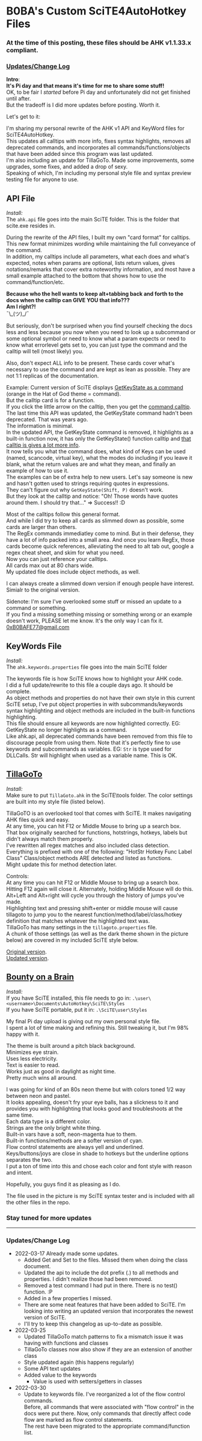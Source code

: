 
# **B0BA's Custom SciTE4AutoHotkey Files**

### At the time of this posting, these files should be AHK v1.1.33.x compliant.  

### [Updates/Change Log](#updateschange-log-1)

**Intro**:  
**It's Pi day and that means it's time for me to share some stuff!**  
OK, to be fair I *started* before Pi day and unfortunately did not get finished until after.  
But the tradeoff is I did more updates before posting. Worth it.  

Let's get to it:

I'm sharing my personal rewrite of the AHK v1 API and KeyWord files for SciTE4AutoHotkey.  
This updates all calltips with more info, fixes syntax highlights, removes all deprecated commands, and incorporates all commands/functions/objects that have been added since this program was last updated.  
I'm also including an update for TillaGoTo. Made some improvements, some upgrades, some fixes, and added a drop of sexy.  
Speaking of which, I'm including my personal style file and syntax preview testing file for anyone to use.

## API File

*Install:*  
The `ahk.api` file goes into the main SciTE folder. This is the folder that scite.exe resides in.

During the rewrite of the API files, I built my own "card format" for calltips.  
This new format minimizes wording while maintaining the full conveyance of the command.  
In addition, my calltips include all parameters, what each does and what's expected, notes when params are optional, lists return values, gives notations/remarks that cover extra noteworthy information, and most have a small example attached to the bottom that shows how to use the command/function/etc.

**Because who the hell wants to keep alt+tabbing back and forth to the docs when the calltip can GIVE YOU that info???**  
**Am I right?!**  
¯\\\_(ツ)\_/¯  

But seriously, don't be surprised when you find yourself checking the docs less and less because you now when you need to look up a subcommand or some optional symbol or need to know what a param expects or need to know what errorlevel gets set to, you can just type the command and the calltip will tell (most likely) you.  

Also, don't expect ALL info to be present. These cards cover what's necessary to use the command and are kept as lean as possible. They are not 1:1 replicas of the documentation.

Example: Current version of SciTE displays [GetKeyState as a command](https://i.imgur.com/aWgDNVf.png) (orange in the Hat of God theme = command).  
But the calltip card is for a function.  
If you click the little arrow on the calltip, then you get the [command calltip](https://i.imgur.com/ujaLVd0.png).  
The last time this API was updated, the GetKeyState command hadn't been deprecated. That was years ago.  
The information is minimal.  
In the updated API, the GetKeyState command is removed, it highlights as a built-in function now, it has only the GetKeyState() function calltip and [that calltip is gives a lot more info](https://i.imgur.com/hCafNOl.png).  
It now tells you what the command does, what kind of Keys can be used (named, scancode, virtual key), what the modes do including if you leave it blank, what the return values are and what they mean, and finally an example of how to use it.  
The examples can be of extra help to new users. Let's say someone is new and hasn't gotten used to strings requiring quotes in expressions.  
They can't figure out why `GetKeyState(Shift, P)` doesn't work.  
But they look at the calltip and notice: "Oh! Those words have quotes around them. I should try that..." => Success!! :D  

Most of the calltips follow this general format.  
And while I did try to keep all cards as slimmed down as possible, some cards are larger than others.  
The RegEx commands immediatley come to mind. But in their defense, they have a lot of info packed into a small area.
And once you learn RegEx, those cards become quick references, alleviating the need to alt tab out, google a regex cheat sheet, and skim for what you need.  
Now you can just reference your calltips.  
All cards max out at 80 chars wide.  
My updated file does include object methods, as well.

I can always create a slimmed down version if enough people have interest. Simialr to the original version.  

Sidenote: I'm sure I've overlooked some stuff or missed an update to a command or something.  
If you find a missing something missing or something wrong or an example doesn't work, PLEASE let me know. It's the only way I can fix it.  
0xB0BAFE77@gmail.com  

## KeyWords File

*Install:*  
The `ahk.keywords.properties` file goes into the main SciTE folder

The keywords file is how SciTE knows how to highlight your AHK code.  
I did a full update/rewrite to this file a couple days ago. It should be complete.  
As object methods and properties do not have their own style in this current SciTE setup, I've put object properties in with subcommands/keywords syntax highlighting and object methods are included in the built-in functions highlighting.  
This file should ensure all keywords are now highlighted correctly. EG: GetKeyState no longer highlights as a command.  
Like ahk.api, all deprecated commands have been removed from this file to discourage people from using them. 
Note that it's perfectly fine to use keywords and subcommands as variables. EG: `Str` is type used for DLLCalls. Str will highlight when used as a variable name. This is OK.

## [TillaGoTo](https://i.imgur.com/MGm68Nu.png)
*Install:*  
Make sure to put `TillaGoto.ahk` in the SciTE\tools folder.
The color settings are built into my style file (listed below).

TillaGoTO is an overlooked tool that comes with SciTE. It makes navigating AHK files quick and easy.  
At any time, you can hit F12 or Middle Mouse to bring up a search box.  
That box originally searched for functions, hotstrings, hotkeys, labels but didn't always match them properly.  
I've rewritten all regex matches and also included class detection.  
Everything is prefixed with one of the following: "HotStr Hotkey Func Label Class" 
Class/object methods ARE detected and listed as functions.  
Might update this for method detection later.  

Controls:  
At any time you can hit F12 or Middle Mouse to bring up a search box.  
Hitting F12 again will close it. Alternately, holding Middle Mouse will do this.  
Alt+Left and Alt+right will cycle you through the history of jumps you've made.  
Highlighting text and pressing shift+enter or middle mouse will cause tillagoto to jump you to the nearest function/method/label/class/hotkey definition that matches whatever the highlighted text was.  
TillaGoTo has many settings in the `tillagoto.properties` file.  
A chunk of those settings (as well as the dark theme shown in the picture below) are covered in my included SciTE style below.

[Original version](https://i.imgur.com/MMF3OJf.png).  
[Updated version](https://i.imgur.com/MGm68Nu.png).

## [Bounty on a Brain](https://i.imgur.com/1agWRh9.png)

*Install:*  
If you have SciTE installed, this file needs to go in: `.\user\<username>\Documents\AutoHotkey\SciTE\Styles`  
If you have SciTE portable, put it in: `.\SciTE\user\Styles`

My final Pi day upload is giving out my own personal style file.  
I spent a lot of time making and refining this. Still tweaking it, but I'm 98% happy with it.  

The theme is built around a pitch black background.  
Minimizes eye strain.  
Uses less electricity.  
Text is easier to read.  
Works just as good in daylight as night time.  
Pretty much wins all around.  

I was going for kind of an 80s neon theme but with colors toned 1/2 way between neon and pastel.  
It looks appealing, doesn't fry your eye balls, has a slickness to it and provides you with highlighting that looks good and troubleshoots at the same time.  
Each data type is a different color.  
Strings are the only bright white thing.  
Built-in vars have a soft, neon-magenta hue to them.  
Built-in functions/methods are a softer version of cyan.  
Flow control statements are always yell and underlined.  
Keys/buttons/joys are close in shade to hotkeys but the underline options separates the two.  
I put a ton of time into this and chose each color and font style with reason and intent.  

Hopefully, you guys find it as pleasing as I do.

The file used in the picture is my SciTE syntax tester and is included with all the other files in the repo.    

### Stay tuned for more updates

***

### Updates/Change Log
* 2022-03-17 Already made some updates.  
  * Added Get and Set to the files. Missed them when doing the class document.
  * Updated the api to include the dot prefix (.) to all methods and properties. I didn't realize those had been removed.
  * Removed a test command I had put in there. There is no test() function. :P
  * Added in a few properties I missed.
  * There are some neat features that have been added to SciTE. I'm looking into writing an updated version that incorporates the newest version of SciTE.
  * I'll try to keep this changelog as up-to-date as possible.
* 2022-03-25
  * Updated TillaGoTo match patterns to fix a mismatch issue it was having with functions and classes
  * TillaGoTo classes now also show if they are an extension of another class
  * Style updated again (this happens regularly)
  * Some API text updates
  * Added value to the keywords
    * Value is used with setters/getters in classes
* 2022-03-30
  * Update to keywords file. I've reorganized a lot of the flow control commands.  
    Before, all commands that were associated with "flow control" in the docs were put there.
    Now, only commands that directly affect code flow are marked as flow control statements.  
    The rest have been migrated to the appropriate command/function list.
